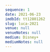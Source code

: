 ```yaml
---
sequence: 1
date: 2021-06-23
imdbId: tt12801262
slug: luca-2021
venue: null
venueNotes: null
medium: Disney+
mediumNotes: null
---
```


